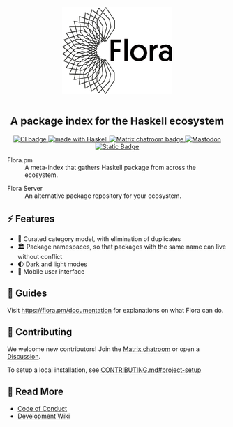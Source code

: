 <p align="center">
  <picture>
    <source media="(prefers-color-scheme: dark)" srcset="./banners/logo-dark-background.png">
    <img alt="Flora" src="./banners/logo-light-background.png" width=50%>
  </picture>
</p>

<h1 align="center"><small>A package index for the Haskell ecosystem</small> </h1>

<p align="center">
<a href="https://github.com/flora-pm/flora-server/actions">
  <img src="https://img.shields.io/github/actions/workflow/status/flora-pm/flora-server/backend.yml?branch=development&style=flat-square&logo=github" alt="CI badge" />
</a>
<a href="https://haskell.org">
  <img src="https://img.shields.io/badge/Made%20in-Haskell-%235e5086?logo=haskell&style=flat-square" alt="made with Haskell"/>
</a>

<a href="https://app.element.io/#/room/#flora-pm:matrix.org">
  <img src="https://img.shields.io/badge/matrix-%23flora--pm%3Amatrix.org-brightgreen?style=flat-square&logo=matrix" alt="Matrix chatroom badge" />
</a>

<a href="https://functional.cafe/@flora_pm">
  <img alt="Mastodon" src="https://img.shields.io/badge/Fediverse-%40flora_pm%40functional.cafe-blue?style=flat-square&logo=mastodon">

</a>

<a href="https://twitter.com/flora_haskell">
  <img alt="Static Badge" src="https://img.shields.io/badge/Twitter-%40flora_haskell-blue?style=flat-square&logo=x">
</a>

</p>

<dl>
  <p>
  <dt>Flora.pm</dt>
  <dd>A meta-index that gathers Haskell package from across the ecosystem.</dd>
 </p>

  <p>
  <dt>Flora Server</dt>
  <dd>An alternative package repository for your ecosystem.</dd>
  </p>
</dl>

## ⚡ Features

* 📁 Curated category model, with elimination of duplicates
* 🏛️ Package namespaces, so that packages with the same name can live without conflict
* 🌓 Dark and light modes
* 📱 Mobile user interface

## 📖 Guides 

Visit https://flora.pm/documentation for explanations on what Flora can do.

## 🤝 Contributing

We welcome new contributors! Join the [Matrix chatroom](https://app.element.io/#/room/#flora-pm:matrix.org) or open a [Discussion](https://github.com/flora-pm/flora-server/discussions/new/choose).

To setup a local installation, see [CONTRIBUTING.md#project-setup](https://github.com/flora-pm/flora-server/blob/development/CONTRIBUTING.md#project-setup)

## 📖 Read More

* [Code of Conduct](./CODE_OF_CONDUCT.md)
* [Development Wiki](https://github.com/flora-pm/flora-server/wiki)
